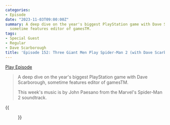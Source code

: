 ```yaml
---
categories:
- Episode
date: "2023-11-03T09:00:00Z"
summary: A deep dive on the year's biggest PlayStation game with Dave Scarborough,
  sometime features editor of gamesTM.
tags:
- Special Guest
- Regular
- Dave Scarborough
title: 'Episode 152: Three Giant Men Play Spider-Man 2 (with Dave Scarborough)'
---
```


[Play Episode](https://www.patreon.com/posts/episode-152-men-92189917)
> A deep dive on the year's biggest PlayStation game with Dave Scarborough, sometime features editor of gamesTM.
>
> This week's music is by John Paesano from the Marvel's Spider-Man 2 soundtrack.

{{<figure 
    src="dave-scarborough.jpeg" 
    alt="Dave Scarborough" >}}
